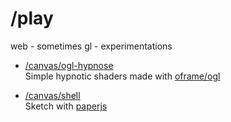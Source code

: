 # /play
web - sometimes gl - experimentations

- [/canvas/ogl-hypnose](https://jniac.github.io/play/canvas/ogl-hypnose/)  
  Simple hypnotic shaders made with [oframe/ogl](https://github.com/oframe/ogl)

- [/canvas/shell](https://jniac.github.io/play/canvas/shell/)  
  Sketch with [paperjs](http://paperjs.org/)
